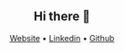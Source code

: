 <h2 align="center">Hi there 👋</h2>

<p align="center">
  <a href="http://mdshohed.me/" target="_black">Website</a> •
  <a href="https://www.linkedin.com/in/mdshohed/" target="_black">Linkedin</a> •
  <a href="https://github.com/mdshohed" target="_black">Github</a>
</p>

<!--
**mdshohed/mdshohed** is a ✨ _special_ ✨ repository because its `README.md` (this file) appears on your GitHub profile.

Here are some ideas to get you started:

- 🔭 I’m currently working on ...
- 🌱 I’m currently learning ...
- 👯 I’m looking to collaborate on ...
- 🤔 I’m looking for help with ...
- 💬 Ask me about ...
- 📫 How to reach me: ...
- 😄 Pronouns: ...
- ⚡ Fun fact: ...
  -->
